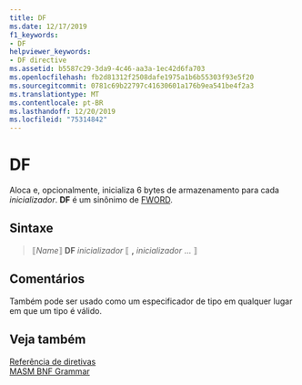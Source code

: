 ```yaml
---
title: DF
ms.date: 12/17/2019
f1_keywords:
- DF
helpviewer_keywords:
- DF directive
ms.assetid: b5587c29-3da9-4c46-aa3a-1ec42d6fa703
ms.openlocfilehash: fb2d81312f2508dafe1975a1b6b55303f93e5f20
ms.sourcegitcommit: 0781c69b22797c41630601a176b9ea541be4f2a3
ms.translationtype: MT
ms.contentlocale: pt-BR
ms.lasthandoff: 12/20/2019
ms.locfileid: "75314842"
---
```

# <a name="df"></a>DF

Aloca e, opcionalmente, inicializa 6 bytes de armazenamento para cada *inicializador*. **DF** é um sinônimo de [FWORD](fword.md).

## <a name="syntax"></a>Sintaxe

> ⟦*Name*⟧ **DF** *inicializador* ⟦ __,__ *inicializador* ... ⟧

## <a name="remarks"></a>Comentários

Também pode ser usado como um especificador de tipo em qualquer lugar em que um tipo é válido.

## <a name="see-also"></a>Veja também

[Referência de diretivas](directives-reference.md)\
[MASM BNF Grammar](masm-bnf-grammar.md)
